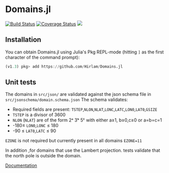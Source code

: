 Domains.jl
==========

[![Build Status](https://travis-ci.com/Hirlam/Domains.jl.svg?branch=master)](https://travis-ci.com/Hirlam/Domains.jl)
[![Coverage Status](https://coveralls.io/repos/github/Hirlam/Domains.jl/badge.svg?branch=master)](https://coveralls.io/github/Hirlam/Domains.jl?branch=master)
[![](https://img.shields.io/badge/docs-dev-blue.svg)](https://hirlam.github.io/Domains.jl/dev)

## Installation 

You can obtain Domains.jl using Julia's Pkg REPL-mode (hitting `]` as the first character of the command prompt):

```julia
(v1.3) pkg> add https://github.com/Hirlam/Domains.jl
```
## Unit tests

The domains in `src/json/` are validated against the json schema file in `src/jsonschema/domain.schema.json`
The schema validates:
 * Required  fields are present: `TSTEP`,`NLON`,`NLAT`,`LONC`,`LATC`,`LON0`,`LAT0`,`GSIZE`
 * `TSTEP` is a divisor of 3600
 * `NLON` (`NLAT`) are of the form 2ᵃ 3ᵇ 5ᶜ with either a≥1, b≥0,c≥0 or a=b=c=1
 * -180≤ `LON0`,`LONC` ≤ 180
 * -90 ≤ `LAT0`,`LATC` ≤ 90
 
 `EZONE` is not required but currently present in all domains `EZONE=11`
 
 In addition ,for domains that use the Lambert projection. tests validate that the north pole is outside the domain. 

[Documentation](https://hirlam.github.io/Domains.jl/dev)


